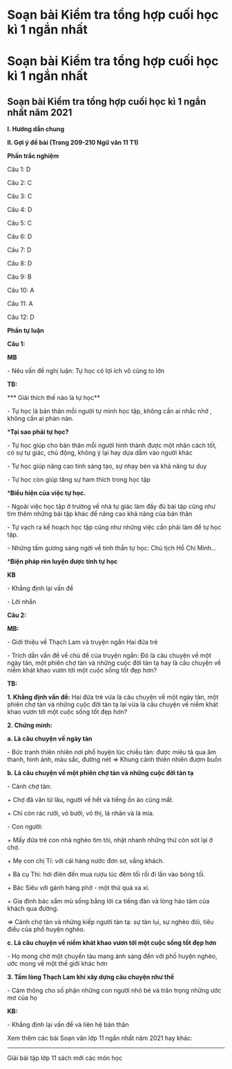 # Soạn bài Kiểm tra tổng hợp cuối học kì 1 ngắn nhất

# Soạn bài Kiểm tra tổng hợp cuối học kì 1 ngắn nhất

## Soạn bài Kiểm tra tổng hợp cuối học kì 1 ngắn nhất năm 2021

**I. Hướng dẫn chung**

**II. Gợi ý đề bài (Trang 209-210 Ngữ văn 11 T1)**

**Phần trắc nghiệm**

Câu 1: D 

Câu 2: C 

Câu 3: C 

Câu 4: D 

Câu 5: C 

Câu 6: D 

Câu 7: D 

Câu 8: D 

Câu 9: B 

Câu 10: A 

Câu 11: A 

Câu 12: D 

**Phần tự luận**

**Câu 1:**

**MB**

\- Nêu vấn đề nghị luận: Tự học có lợi ích vô cùng to lớn 

**TB:**

*** Giải thích thế nào là tự học**

\- Tự học là bản thân mỗi người tự mình học tập, không cần ai nhắc nhở , không cần ai phàn nàn. 

***Tại sao phải tự học?**

\- Tự học giúp cho bản thân mỗi người hình thành được một nhân cách tốt, có sự tự giác, chủ động, không ỷ lại hay dựa dẫm vào người khác 

\- Tự học giúp nâng cao tính sáng tạo, sự nhạy bén và khả năng tư duy 

\- Tự học còn giúp tăng sự ham thích trong học tập 

***Biểu hiện của việc tự học.**

\- Ngoài việc học tập ở trường về nhà tự giác làm đầy đủ bài tập cũng như tìm thêm những bài tập khác để nâng cao khả năng của bản thân 

\- Tự vạch ra kế hoạch học tập cũng như những việc cần phải làm để tự học tập. 

\- Những tấm gương sáng ngời về tinh thần tự học: Chủ tịch Hồ Chí Minh… 

***Biện pháp rèn luyện được tính tự học**

**KB**

\- Khẳng định lại vấn đề 

\- Lời nhắn 

**Câu 2:**

**MB:**

\- Giới thiệu về Thạch Lam và truyện ngắn Hai đứa trẻ 

\- Trích dẫn vấn đề về chủ đề của truyện ngắn: Đó là câu chuyện về một ngày tàn, một phiên chợ tàn và những cuộc đời tàn tạ hay là câu chuyện về niềm khát khao vươn tới một cuộc sống tốt đẹp hơn? 

**TB:**

**1\. Khẳng định vấn đề:** Hai đứa trẻ vừa là câu chuyện về một ngày tàn, một phiên chợ tàn và những cuộc đời tàn tạ lại vừa là câu chuyện về niềm khát khao vươn tới một cuộc sống tốt đẹp hơn? 

**2\. Chứng minh:**

**a. Là câu chuyện về ngày tàn**

\- Bức tranh thiên nhiên nơi phố huyện lúc chiều tàn: được miêu tả qua âm thanh, hình ảnh, màu sắc, đường nét => Khung cảnh thiên nhiên đượm buồn 

**b. Là câu chuyện về một phiên chợ tàn và những cuộc đời tàn tạ**

\- Cảnh chợ tàn: 

\+ Chợ đã vãn từ lâu, người về hết và tiếng ồn ào cũng mất. 

\+ Chỉ còn rác rưởi, vỏ bưởi, vỏ thị, lá nhãn và lá mía. 

\- Con người: 

\+ Mấy đứa trẻ con nhà nghèo tìm tòi, nhặt nhanh những thứ còn sót lại ở chợ. 

\+ Mẹ con chị Tí: với cái hàng nước đơn sơ, vắng khách. 

\+ Bà cụ Thi: hơi điên đến mua rượu lúc đêm tối rồi đi lần vào bóng tối. 

\+ Bác Siêu với gánh hàng phở - một thứ quà xa xỉ. 

\+ Gia đình bác xẩm mù sống bằng lời ca tiếng đàn và lòng hảo tâm của khách qua đường. 

=> Cảnh chợ tàn và những kiếp người tàn tạ: sự tàn lụi, sự nghèo đói, tiêu điều của phố huyện nghèo. 

**c. Là câu chuyện về niềm khát khao vươn tới một cuộc sống tốt đẹp hơn**

\- Họ mong chờ một chuyến tàu mang ánh sáng đến với phố huyện nghèo, ước mong về một thế giới khác hơn 

**3\. Tấm lòng Thạch Lam khi xây dựng câu chuyện như thế**

\- Cảm thông cho số phận những con người nhỏ bé và trân trọng những ước mơ của họ 

**KB:**

\- Khẳng định lại vấn đề và liên hệ bản thân 

Xem thêm các bài Soạn văn lớp 11 ngắn nhất năm 2021 hay khác:

* * *

Giải bài tập lớp 11 sách mới các môn học
